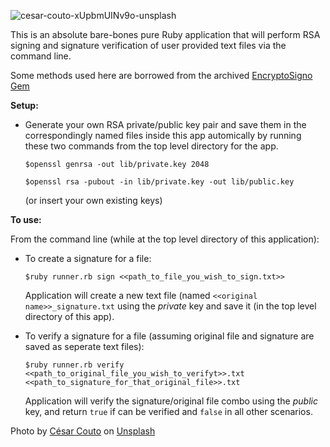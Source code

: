 ![cesar-couto-xUpbmUINv9o-unsplash](https://user-images.githubusercontent.com/87627363/196723379-66f5cdd9-bbb8-4eb0-b0aa-5620ecc4317d.jpg)

This is an absolute bare-bones pure Ruby application that will perform RSA signing and signature verification of user provided text files via the command line. 

Some methods used here are borrowed from the archived [EncryptoSigno Gem](https://github.com/krystal/encrypto-signo)

**Setup:**

* Generate your own RSA private/public key pair and save them in the correspondingly named files inside this app automically by running these two commands from the top level directory for the app.

  `$openssl genrsa -out lib/private.key 2048`
  
  `$openssl rsa -pubout -in lib/private.key -out lib/public.key`

  (or insert your own existing keys)

**To use:**

From the command line
(while at the top level directory of this application):

* To create a signature for a file:

  `$ruby runner.rb sign <<path_to_file_you_wish_to_sign.txt>>`

  Application will create a new text file (named `<<original name>>_signature.txt` using the _private_ key and save it (in the top level directory of this app).

* To verify a signature for a file (assuming original file and signature are saved as seperate text files):

  `$ruby runner.rb verify <<path_to_original_file_you_wish_to_verifyt>>.txt <<path_to_signature_for_that_original_file>>.txt`

  Application will verify the signature/original file combo using the _public_ key, and return `true` if can be verified and `false` in all other scenarios.


Photo by <a href="https://unsplash.com/@xcrap?utm_source=unsplash&utm_medium=referral&utm_content=creditCopyText">César Couto</a> on <a href="https://unsplash.com/s/photos/drops?utm_source=unsplash&utm_medium=referral&utm_content=creditCopyText">Unsplash</a>
  
